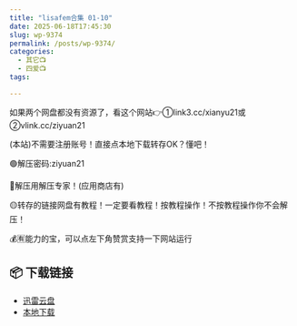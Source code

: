 ```yaml
---
title: "lisafem合集 01-10"
date: 2025-06-18T17:45:30
slug: wp-9374
permalink: /posts/wp-9374/
categories:
  - 其它📺
  - 四爱📺
tags:

---
```


如果两个网盘都没有资源了，看这个网站👉①link3.cc/xianyu21或②vlink.cc/ziyuan21

(本站)不需要注册账号！直接点本地下载转存OK？懂吧！

🟢解压密码:ziyuan21

🔵解压用解压专家！(应用商店有)

🟡转存的链接网盘有教程！一定要看教程！按教程操作！不按教程操作你不会解压！

💰🈶能力的宝，可以点左下角赞赏支持一下网站运行

## 📦 下载链接
- [迅雷云盘](https://blziyuan21.com/pay-download/9374?key=6dcb44018b&down_id=0)
- [本地下载](https://blziyuan21.com/pay-download/9374?key=6dcb44018b&down_id=1)


